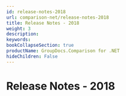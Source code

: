 ```yaml
---
id: release-notes-2018
url: comparison-net/release-notes-2018
title: Release Notes - 2018
weight: 3
description: 
keywords: 
bookCollapseSection: true
productName: GroupDocs.Comparison for .NET
hideChildren: False
---
```


# Release Notes - 2018
